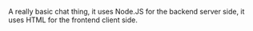 A really basic chat thing, it uses Node.JS for the backend server side, it uses HTML for the frontend client side.
